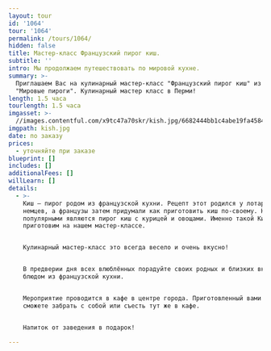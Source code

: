 ```yaml
---
layout: tour
id: '1064'
tour: '1064'
permalink: /tours/1064/
hidden: false
title: Мастер-класс Французский пирог киш.
subtitle: ''
intro: Мы продолжаем путешествовать по мировой кухне.
summary: >-
  Приглашаем Вас на кулинарный мастер-класс "Французский пирог киш" из серии
  "Мировые пироги". Кулинарный мастер класс в Перми!
length: 1.5 часа
tourlength: 1.5 часа
imgasset: >-
  //images.contentful.com/x9tc47a70skr/kish.jpg/6682444bb1c4abe19fa4584059704d2c/kish.jpg
imgpath: kish.jpg
date: по заказу
prices:
  - уточняйте при заказе
blueprint: []
includes: []
additionalFees: []
willLearn: []
details:
  - >-
    Киш — пирог родом из французской кухни. Рецепт этот родился у лотарингских
    немцев, а французы затем придумали как приготовить киш по-своему. Наиболее
    популярными являются пирог киш с курицей и овощами. Именно такой Киш мы и
    приготовим на нашем мастер-классе.


    Кулинарный мастер-класс это всегда весело и очень вкусно!


    В предверии дня всех влюблённых порадуйте своих родных и близких вкусненьким
    блюдом из французской кухни.


    Мероприятие проводится в кафе в центре города. Приготовленный вами пирог Вы
    сможете забрать с собой или съесть тут же в кафе.


    Напиток от заведения в подарок!

---
```

